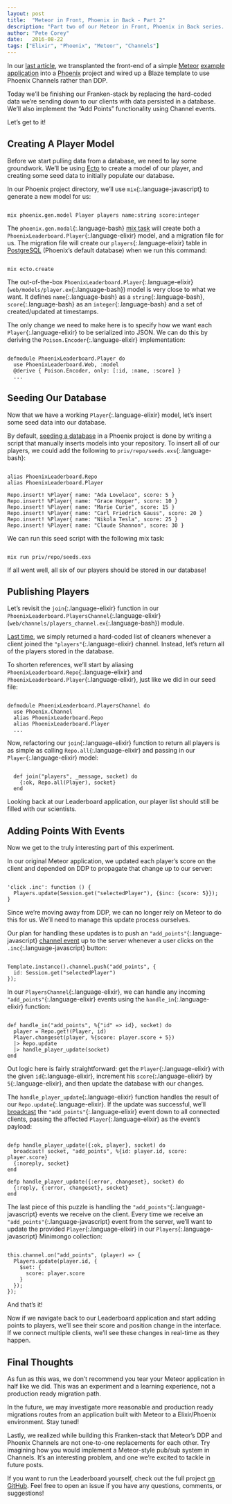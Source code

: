 ```yaml
---
layout: post
title:  "Meteor in Front, Phoenix in Back - Part 2"
description: "Part two of our Meteor in Front, Phoenix in Back series. Today we finish up our Franken-stack by wiring our front-end up to an actual database with Phoenix Channels."
author: "Pete Corey"
date:   2016-08-22
tags: ["Elixir", "Phoenix", "Meteor", "Channels"]
---
```


In our [last article](/blog/2016/08/15/meteor-in-front-phoenix-in-back-part-1/), we transplanted the front-end of a simple [Meteor](https://www.meteor.com/) [example application](https://github.com/meteor/leaderboard) into a [Phoenix](http://www.phoenixframework.org/) project and wired up a Blaze template to use Phoenix Channels rather than DDP.

Today we’ll be finishing our Franken-stack by replacing the hard-coded data we’re sending down to our clients with data persisted in a database. We’ll also implement the “Add Points” functionality using Channel events.

Let’s get to it!

## Creating A Player Model

Before we start pulling data from a database, we need to lay some groundwork. We’ll be using [Ecto](#) to create a model of our player, and creating some seed data to initially populate our database.

In our Phoenix project directory, we’ll use `mix`{:.language-javascript} to generate a new model for us:

<pre class='language-bash'><code class='language-bash'>
mix phoenix.gen.model Player players name:string score:integer
</code></pre>

The `phoenix.gen.modal`{:.language-bash} [mix task](https://hexdocs.pm/phoenix/Mix.Tasks.Phoenix.Gen.Model.html) will create both a `PhoenixLeaderboard.Player`{:.language-elixir} model, and a migration file for us. The migration file will create our `players`{:.language-elixir} table in [PostgreSQL](https://www.postgresql.org/) (Phoenix’s default database) when we run this command:

<pre class='language-bash'><code class='language-bash'>
mix ecto.create
</code></pre>

The out-of-the-box `PhoenixLeaderboard.Player`{:.language-elixir} (`web/models/player.ex`{:.language-bash}) model is very close to what we want. It defines `name`{:.language-bash} as a `string`{:.language-bash}, `score`{:.language-bash} as an `integer`{:.language-bash} and a set of created/updated at timestamps.

The only change we need to make here is to specify how we want each `Player`{:.language-elixir} to be serialized into JSON. We can do this by deriving the `Poison.Encoder`{:.language-elixir} implementation:

<pre class='language-elixir'><code class='language-elixir'>
defmodule PhoenixLeaderboard.Player do
  use PhoenixLeaderboard.Web, :model
  @derive { Poison.Encoder, only: [:id, :name, :score] }
  ...
</code></pre>

## Seeding Our Database

Now that we have a working `Player`{:.language-elixir} model, let’s insert some seed data into our database.

By default, [seeding a database](http://www.phoenixframework.org/docs/seeding-data) in a Phoenix project is done by writing a script that manually inserts models into your repository. To insert all of our players, we could add the following to `priv/repo/seeds.exs`{:.language-bash}:

<pre class='language-elixir'><code class='language-elixir'>
alias PhoenixLeaderboard.Repo
alias PhoenixLeaderboard.Player

Repo.insert! %Player{ name: "Ada Lovelace", score: 5 }
Repo.insert! %Player{ name: "Grace Hopper", score: 10 }
Repo.insert! %Player{ name: "Marie Curie", score: 15 }
Repo.insert! %Player{ name: "Carl Friedrich Gauss", score: 20 }
Repo.insert! %Player{ name: "Nikola Tesla", score: 25 }
Repo.insert! %Player{ name: "Claude Shannon", score: 30 }
</code></pre>

We can run this seed script with the following mix task:

<pre class='language-bash'><code class='language-bash'>
mix run priv/repo/seeds.exs
</code></pre>

If all went well, all six of our players should be stored in our database!

## Publishing Players

Let’s revisit the `join`{:.language-elixir} function in our `PhoenixLeaderboard.PlayersChannel`{:.language-elixir} (`web/channels/players_channel.ex`{:.language-bash}) module.

[Last time](/blog/2016/08/15/meteor-in-front-phoenix-in-back-part-1/), we simply returned a hard-coded list of cleaners whenever a client joined the `"players"`{:.language-elixir} channel. Instead, let’s return all of the players stored in the database.

To shorten references, we’ll start by aliasing `PhoenixLeaderboard.Repo`{:.language-elixir} and `PhoenixLeaderboard.Player`{:.language-elixir}, just like we did in our seed file:

<pre class='language-elixir'><code class='language-elixir'>
defmodule PhoenixLeaderboard.PlayersChannel do
  use Phoenix.Channel
  alias PhoenixLeaderboard.Repo
  alias PhoenixLeaderboard.Player
  ...
</code></pre>

Now, refactoring our `join`{:.language-elixir} function to return all players is as simple as calling `Repo.all`{:.language-elixir} and passing in our `Player`{:.language-elixir} model:

<pre class='language-elixir'><code class='language-elixir'>
  def join("players", _message, socket) do
    {:ok, Repo.all(Player), socket}
  end
</code></pre>

Looking back at our Leaderboard application, our player list should still be filled with our scientists.

## Adding Points With Events

Now we get to the truly interesting part of this experiment.

In our original Meteor application, we updated each player’s score on the client and depended on DDP to propagate that change up to our server:

<pre class='language-javascript'><code class='language-javascript'>
'click .inc': function () {
  Players.update(Session.get("selectedPlayer"), {$inc: {score: 5}});
}
</code></pre>

Since we’re moving away from DDP, we can no longer rely on Meteor to do this for us. We’ll need to manage this update process ourselves.

Our plan for handling these updates is to push an `"add_points"`{:.language-javascript} [channel event](http://www.phoenixframework.org/docs/channels) up to the server whenever a user clicks on the `.inc`{:.language-javascript} button:

<pre class='language-javascript'><code class='language-javascript'>
Template.instance().channel.push("add_points", {
  id: Session.get("selectedPlayer")
});
</code></pre>

In our `PlayersChannel`{:.language-elixir}, we can handle any incoming `"add_points"`{:.language-elixir} events using the `handle_in`{:.language-elixir} function:

<pre class='language-elixir'><code class='language-elixir'>
def handle_in("add_points", %{"id" => id}, socket) do
  player = Repo.get!(Player, id)
  Player.changeset(player, %{score: player.score + 5})
  |> Repo.update
  |> handle_player_update(socket)
end
</code></pre>

Out logic here is fairly straightforward: get the `Player`{:.language-elixir} with the given `id`{:.language-elixir}, increment his `score`{:.language-elixir} by `5`{:.language-elixir}, and then update the database with our changes.

The `handle_player_update`{:.language-elixir} function handles the result of our `Repo.update`{:.language-elixir}. If the update was successful, we’ll [broadcast](https://hexdocs.pm/phoenix/Phoenix.Channel.html#broadcast!/3) the `"add_points"`{:.language-elixir} event down to all connected clients, passing the affected `Player`{:.language-elixir} as the event’s payload:

<pre class='language-elixir'><code class='language-elixir'>
defp handle_player_update({:ok, player}, socket) do
  broadcast! socket, "add_points", %{id: player.id, score: player.score}
  {:noreply, socket}
end

defp handle_player_update({:error, changeset}, socket) do
  {:reply, {:error, changeset}, socket}
end
</code></pre>

The last piece of this puzzle is handling the `"add_points"`{:.language-javascript} events we receive on the client. Every time we receive an `"add_points"`{:.language-javascript} event from the server, we’ll want to update the provided `Player`{:.language-elixir} in our `Players`{:.language-javascript} Minimongo collection:

<pre class='language-javascript'><code class='language-javascript'>
this.channel.on("add_points", (player) => {
  Players.update(player.id, {
    $set: {
      score: player.score
    }
  });
});
</code></pre>

And that’s it!

Now if we navigate back to our Leaderboard application and start adding points to players, we’ll see their score and position change in the interface. If we connect multiple clients, we’ll see these changes in real-time as they happen.

## Final Thoughts

As fun as this was, we don’t recommend you tear your Meteor application in half like we did. This was an experiment and a learning experience, not a production ready migration path.

In the future, we may investigate more reasonable and production ready migrations routes from an application built with Meteor to a Elixir/Phoenix environment. Stay tuned!

Lastly, we realized while building this Franken-stack that Meteor’s DDP and Phoenix Channels are not one-to-one replacements for each other. Try imagining how you would implement a Meteor-style pub/sub system in Channels. It’s an interesting problem, and one we’re excited to tackle in future posts.

If you want to run the Leaderboard yourself, check out the full project [on GitHub](https://github.com/pcorey/phoenix_leaderboard). Feel free to open an issue if you have any questions, comments, or suggestions!
